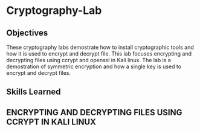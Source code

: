 # Cryptography-Lab

## Objectives
These cryptography labs demostrate how to install cryptographic tools and how it is used to encrypt and decrypt file. This lab focuses encrypting and decrypting files using ccrypt and openssl in Kali linux. The lab is a demostration of symmetric encryption and how a single key is used to encrypt and decrypt files.

## Skills Learned

## ENCRYPTING AND DECRYPTING FILES USING CCRYPT IN KALI LINUX




